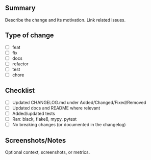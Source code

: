 ## Summary

Describe the change and its motivation. Link related issues.

## Type of change
- [ ] feat
- [ ] fix
- [ ] docs
- [ ] refactor
- [ ] test
- [ ] chore

## Checklist
- [ ] Updated CHANGELOG.md under Added/Changed/Fixed/Removed
- [ ] Updated docs and README where relevant
- [ ] Added/updated tests
- [ ] Ran: black, flake8, mypy, pytest
- [ ] No breaking changes (or documented in the changelog)

## Screenshots/Notes

Optional context, screenshots, or metrics.
